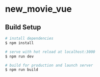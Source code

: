 # new_movie_vue

## Build Setup

```bash
# install dependencies
$ npm install

# serve with hot reload at localhost:3000
$ npm run dev

# build for production and launch server
$ npm run build
```
